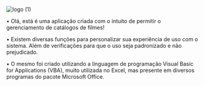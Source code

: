 ![logo (1)](https://user-images.githubusercontent.com/101607968/198910701-dd220728-d8f0-4aa8-94c1-ff92b2dc0399.png)

• Olá, está é uma aplicação criada com o intuito de permitir o gerenciamento de catálogos de filmes!

• Existem diversas funções para personalizar sua experiência de uso com o sistema. Além de verificações para que o uso seja padronizado e não prejudicado.

• O mesmo foi criado utilizando a linguagem de programação Visual Basic for Applications (VBA), muito utilizada no Excel, mas presente em diversos programas do pacote Microsoft Office.
